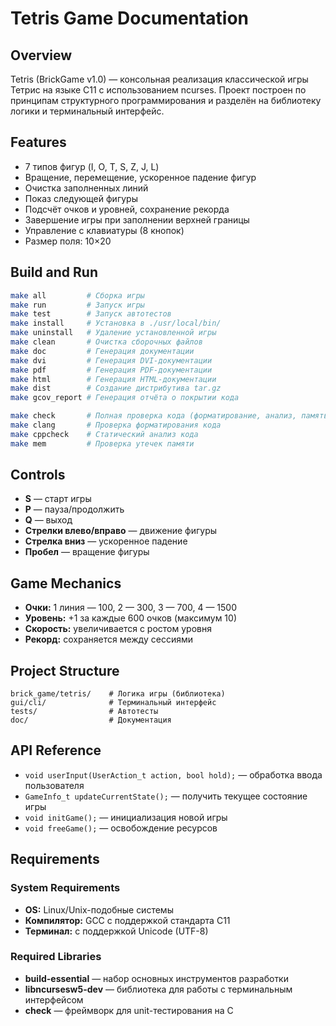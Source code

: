 # Tetris Game Documentation

## Overview

Tetris (BrickGame v1.0) — консольная реализация классической игры Тетрис на языке C11 с использованием ncurses. Проект построен по принципам структурного программирования и разделён на библиотеку логики и терминальный интерфейс.

## Features

- 7 типов фигур (I, O, T, S, Z, J, L)
- Вращение, перемещение, ускоренное падение фигур
- Очистка заполненных линий
- Показ следующей фигуры
- Подсчёт очков и уровней, сохранение рекорда
- Завершение игры при заполнении верхней границы
- Управление с клавиатуры (8 кнопок)
- Размер поля: 10×20

## Build and Run

```bash
make all         # Сборка игры
make run         # Запуск игры
make test        # Запуск автотестов
make install     # Установка в ./usr/local/bin/
make uninstall   # Удаление установленной игры
make clean       # Очистка сборочных файлов
make doc         # Генерация документации
make dvi         # Генерация DVI-документации
make pdf         # Генерация PDF-документации
make html        # Генерация HTML-документации
make dist        # Создание дистрибутива tar.gz
make gcov_report # Генерация отчёта о покрытии кода

make check       # Полная проверка кода (форматирование, анализ, память)
make clang       # Проверка форматирования кода
make cppcheck    # Статический анализ кода
make mem         # Проверка утечек памяти
```

## Controls

- **S** — старт игры
- **P** — пауза/продолжить
- **Q** — выход
- **Стрелки влево/вправо** — движение фигуры
- **Стрелка вниз** — ускоренное падение
- **Пробел** — вращение фигуры

## Game Mechanics

- **Очки:** 1 линия — 100, 2 — 300, 3 — 700, 4 — 1500
- **Уровень:** +1 за каждые 600 очков (максимум 10)
- **Скорость:** увеличивается с ростом уровня
- **Рекорд:** сохраняется между сессиями

## Project Structure

```
brick_game/tetris/    # Логика игры (библиотека)
gui/cli/              # Терминальный интерфейс
tests/                # Автотесты
doc/                  # Документация
```

## API Reference

- `void userInput(UserAction_t action, bool hold);` — обработка ввода пользователя
- `GameInfo_t updateCurrentState();` — получить текущее состояние игры
- `void initGame();` — инициализация новой игры
- `void freeGame();` — освобождение ресурсов

## Requirements

### System Requirements
- **OS:** Linux/Unix-подобные системы
- **Компилятор:** GCC с поддержкой стандарта C11
- **Терминал:** с поддержкой Unicode (UTF-8)

### Required Libraries
- **build-essential** — набор основных инструментов разработки
- **libncursesw5-dev** — библиотека для работы с терминальным интерфейсом
- **check** — фреймворк для unit-тестирования на C
